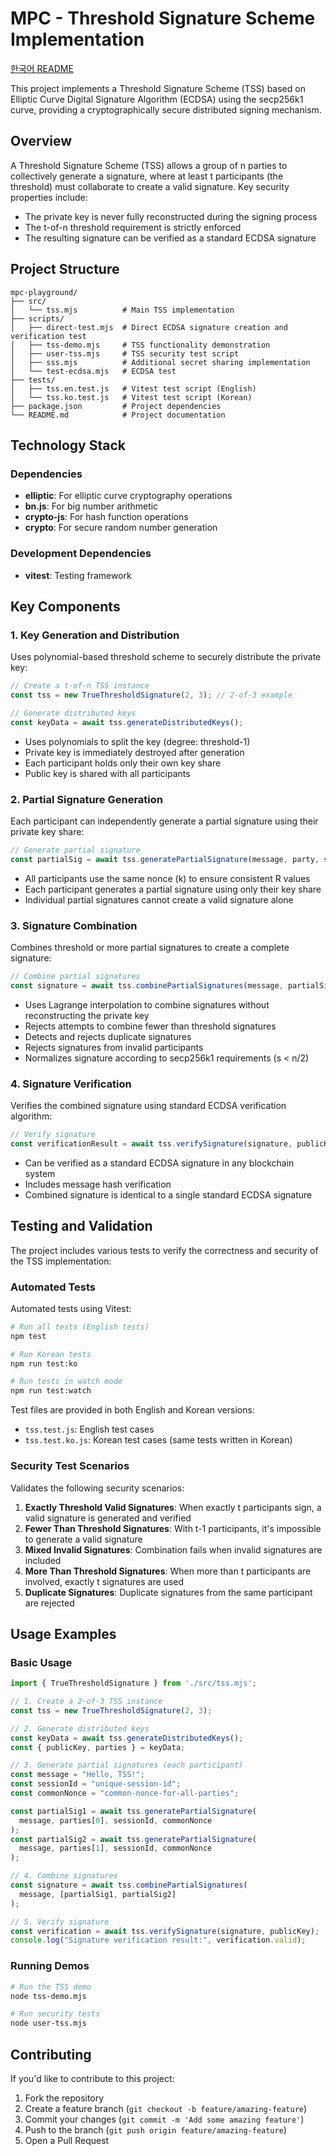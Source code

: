 # MPC - Threshold Signature Scheme Implementation

[한국어 README](./README.md)

This project implements a Threshold Signature Scheme (TSS) based on Elliptic Curve Digital Signature Algorithm (ECDSA) using the secp256k1 curve, providing a cryptographically secure distributed signing mechanism.

## Overview

A Threshold Signature Scheme (TSS) allows a group of n parties to collectively generate a signature, where at least t participants (the threshold) must collaborate to create a valid signature. Key security properties include:

- The private key is never fully reconstructed during the signing process
- The t-of-n threshold requirement is strictly enforced
- The resulting signature can be verified as a standard ECDSA signature

## Project Structure

```
mpc-playground/
├── src/
│   └── tss.mjs          # Main TSS implementation
├── scripts/
│   ├── direct-test.mjs  # Direct ECDSA signature creation and verification test
│   ├── tss-demo.mjs     # TSS functionality demonstration
│   ├── user-tss.mjs     # TSS security test script
│   ├── sss.mjs          # Additional secret sharing implementation
│   └── test-ecdsa.mjs   # ECDSA test
├── tests/
│   ├── tss.en.test.js   # Vitest test script (English)
│   └── tss.ko.test.js   # Vitest test script (Korean)
├── package.json         # Project dependencies
└── README.md            # Project documentation
```

## Technology Stack

### Dependencies

- **elliptic**: For elliptic curve cryptography operations
- **bn.js**: For big number arithmetic
- **crypto-js**: For hash function operations
- **crypto**: For secure random number generation

### Development Dependencies

- **vitest**: Testing framework

## Key Components

### 1. Key Generation and Distribution

Uses polynomial-based threshold scheme to securely distribute the private key:

```javascript
// Create a t-of-n TSS instance
const tss = new TrueThresholdSignature(2, 3); // 2-of-3 example

// Generate distributed keys
const keyData = await tss.generateDistributedKeys();
```

- Uses polynomials to split the key (degree: threshold-1)
- Private key is immediately destroyed after generation
- Each participant holds only their own key share
- Public key is shared with all participants

### 2. Partial Signature Generation

Each participant can independently generate a partial signature using their private key share:

```javascript
// Generate partial signature
const partialSig = await tss.generatePartialSignature(message, party, sessionId, commonNonce);
```

- All participants use the same nonce (k) to ensure consistent R values
- Each participant generates a partial signature using only their key share
- Individual partial signatures cannot create a valid signature alone

### 3. Signature Combination

Combines threshold or more partial signatures to create a complete signature:

```javascript
// Combine partial signatures
const signature = await tss.combinePartialSignatures(message, partialSignatures);
```

- Uses Lagrange interpolation to combine signatures without reconstructing the private key
- Rejects attempts to combine fewer than threshold signatures
- Detects and rejects duplicate signatures
- Rejects signatures from invalid participants
- Normalizes signature according to secp256k1 requirements (s < n/2)

### 4. Signature Verification

Verifies the combined signature using standard ECDSA verification algorithm:

```javascript
// Verify signature
const verificationResult = await tss.verifySignature(signature, publicKey);
```

- Can be verified as a standard ECDSA signature in any blockchain system
- Includes message hash verification
- Combined signature is identical to a single standard ECDSA signature

## Testing and Validation

The project includes various tests to verify the correctness and security of the TSS implementation:

### Automated Tests

Automated tests using Vitest:

```bash
# Run all tests (English tests)
npm test

# Run Korean tests
npm run test:ko

# Run tests in watch mode
npm run test:watch
```

Test files are provided in both English and Korean versions:
- `tss.test.js`: English test cases
- `tss.test.ko.js`: Korean test cases (same tests written in Korean)

### Security Test Scenarios

Validates the following security scenarios:

1. **Exactly Threshold Valid Signatures**: When exactly t participants sign, a valid signature is generated and verified
2. **Fewer Than Threshold Signatures**: With t-1 participants, it's impossible to generate a valid signature
3. **Mixed Invalid Signatures**: Combination fails when invalid signatures are included
4. **More Than Threshold Signatures**: When more than t participants are involved, exactly t signatures are used
5. **Duplicate Signatures**: Duplicate signatures from the same participant are rejected

## Usage Examples

### Basic Usage

```javascript
import { TrueThresholdSignature } from './src/tss.mjs';

// 1. Create a 2-of-3 TSS instance
const tss = new TrueThresholdSignature(2, 3);

// 2. Generate distributed keys
const keyData = await tss.generateDistributedKeys();
const { publicKey, parties } = keyData;

// 3. Generate partial signatures (each participant)
const message = "Hello, TSS!";
const sessionId = "unique-session-id";
const commonNonce = "common-nonce-for-all-parties";

const partialSig1 = await tss.generatePartialSignature(
  message, parties[0], sessionId, commonNonce
);
const partialSig2 = await tss.generatePartialSignature(
  message, parties[1], sessionId, commonNonce
);

// 4. Combine signatures
const signature = await tss.combinePartialSignatures(
  message, [partialSig1, partialSig2]
);

// 5. Verify signature
const verification = await tss.verifySignature(signature, publicKey);
console.log("Signature verification result:", verification.valid);
```

### Running Demos

```bash
# Run the TSS demo
node tss-demo.mjs

# Run security tests
node user-tss.mjs
```

## Contributing

If you'd like to contribute to this project:

1. Fork the repository
2. Create a feature branch (`git checkout -b feature/amazing-feature`)
3. Commit your changes (`git commit -m 'Add some amazing feature'`)
4. Push to the branch (`git push origin feature/amazing-feature`)
5. Open a Pull Request